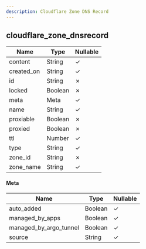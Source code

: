 ```yaml
---
description: Cloudflare Zone DNS Record
---
```

cloudflare_zone_dnsrecord
-------------------------

| **Name**   | **Type** | **Nullable** |
| ---------- | -------- | ------------ |
| content    | String   | &check;      |
| created_on | String   | &check;      |
| id         | String   | &cross;      |
| locked     | Boolean  | &cross;      |
| meta       | Meta     | &check;      |
| name       | String   | &check;      |
| proxiable  | Boolean  | &cross;      |
| proxied    | Boolean  | &cross;      |
| ttl        | Number   | &check;      |
| type       | String   | &check;      |
| zone_id    | String   | &cross;      |
| zone_name  | String   | &check;      |

#### Meta
| **Name**               | **Type** | **Nullable** |
| ---------------------- | -------- | ------------ |
| auto_added             | Boolean  | &check;      |
| managed_by_apps        | Boolean  | &check;      |
| managed_by_argo_tunnel | Boolean  | &check;      |
| source                 | String   | &check;      |
